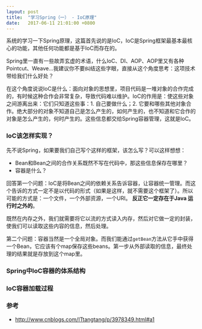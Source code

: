 ```yaml
---
layout: post
title:  "学习Spring（一） - IoC原理"
date:   2017-06-11 21:01:00 +0800
---
```


系统的学习一下Spring原理，这篇首先说的是IoC，IoC是Spring框架最基本最核心的功能，其他任何功能都是基于IoC而存在的。

Spring里一直有一些故弄玄虚的术语，什么IoC、DI、AOP、AOP里又有各种Pointcut、Weave...我建议你不要纠结这些字眼，直接从这个角度思考：这项技术带给我们什么好处？

在这个角度说说IoC是什么：面向对象的思想里，项目代码是一堆对象的合作完成的，有时候这种合作会非常复杂，导致代码难以维护。IoC的作用是：使这些对象之间游离出来：它们只知道这些事：1. 自己要做什么；2. 它要和哪些其他对象合作。绝大部分的对象不知道自己是怎么产生的，如何产生的，也不知道和它合作的对象是怎么产生的，何时产生的。这些信息都交给Spring容器管理，这就是IoC。

### IoC该怎样实现？

先不说Spring，如果要我们自己写个这样的框架，该怎么写？可以这样想想：

- Bean和Bean之间的合作关系既然不写在代码中，那这些信息保存在哪里？
- 容器是什么？

回答第一个问题：IoC是将Bean之间的依赖关系告诉容器，让容器统一管理。而这个告诉的方式一定不是以代码的形式（如果是这样，就不需要这个框架了）。所以可能的方式是：一个文件，一个外部资源，一个URI。 **反正它一定存在于Java 运行时之外的**。

既然在内存之外，我们就需要将它以流的方式读入内存，然后对它做一定的封装，使我们可以读取这些内容的信息，然后处理。

第二个问题：容器当然是一个全局对象。而我们能通过`getBean`方法从它手中获得一个Bean，它应该有个map保存这些beans。第一步从外部读取的信息，最终处理的结果就是存放到这个map里。

### Spring中IoC容器的体系结构



### IoC容器加载过程



### 参考

- http://www.cnblogs.com/ITtangtang/p/3978349.html#a1
